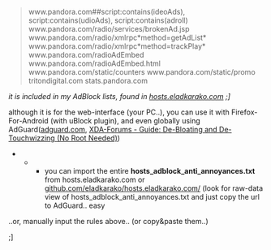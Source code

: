 <!--more-->
<blockquote box-like>
www.pandora.com##script:contains(ideoAds), script:contains(udioAds), script:contains(adroll)
www.pandora.com/radio/services/brokenAd.jsp
www.pandora.com/radio/xmlrpc*method=getAdList*
www.pandora.com/radio/xmlrpc*method=trackPlay*
www.pandora.com/radioAdEmbed
www.pandora.com/radioAdEmbed.html
www.pandora.com/static/counters
www.pandora.com/static/promo
tritondigital.com
stats.pandora.com
</blockquote>

<em>it is included in my AdBlock lists, found in <a href="http://hosts.eladkarako.com" target="_blank">hosts.eladkarako.com</a> ;]</em>

although it is for the web-interface (your PC..),
you can use it with Firefox-For-Android (with uBlock plugin),
and even globally using AdGuard(<a href="https://adguard.com/en/adguard-android/install.html" target="_blank">adguard.com</a>, <a href="http://forum.xda-developers.com/note5/general/guide-bloating-touchwizzing-note-5-t3184563" target="_blank">XDA-Forums - Guide: De-Bloating and De-Touchwizzing (No Root Needed)</a>)
- - - you can import the entire <strong>hosts_adblock_anti_annoyances.txt</strong> from hosts.eladkarako.com or <a href="https://github.com/eladkarako/hosts.eladkarako.com/" target="_blank">github.com/eladkarako/hosts.eladkarako.com/</a> (look for raw-data view of hosts_adblock_anti_annoyances.txt and just copy the url to AdGuard.. easy

..or, manually input the rules above.. (or copy&paste them..)

;]